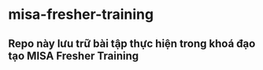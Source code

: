 # misa-fresher-training
## Repo này lưu trữ bài tập thực hiện trong khoá đạo tạo MISA Fresher Training
